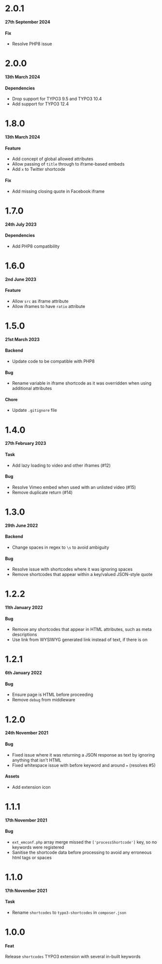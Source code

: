 # 2.0.1

**27th September 2024**

#### Fix

- Resolve PHP8 issue

# 2.0.0

**13th March 2024**

#### Dependencies

- Drop support for TYPO3 9.5 and TYPO3 10.4
- Add support for TYPO3 12.4


# 1.8.0

**13th March 2024**

#### Feature

- Add concept of global allowed attributes
- Allow passing of `title` through to iframe-based embeds
- Add `x` to Twitter shortcode

#### Fix

- Add missing closing quote in Facebook iframe

# 1.7.0

**24th July 2023**

#### Dependencies

- Add PHP8 compatibility

# 1.6.0

**2nd June 2023**

#### Feature

- Allow `src` as iframe attribute
- Allow iframes to have `ratio` attribute

# 1.5.0

**21st March 2023**

#### Backend

- Update code to be compatible with PHP8

#### Bug

- Rename variable in iframe shortcode as it was overridden when using additional attributes

#### Chore

- Update `.gitignore` file


# 1.4.0

**27th February 2023**

#### Task

- Add lazy loading to video and other iframes (#12)

#### Bug

- Resolve Vimeo embed when used with an unlisted video (#15)
- Remove duplicate return (#14)

# 1.3.0

**29th June 2022**

#### Backend

- Change spaces in regex to `\s` to avoid ambiguity

#### Bug

- Resolve issue with shortcodes where it was ignoring spaces
- Remove shortcodes that appear within a key/valued JSON-style quote

# 1.2.2

**11th January 2022**

#### Bug

- Remove any shortcodes that appear in HTML attributes, such as meta descriptions
- Use link from WYSIWYG generated link instead of text, if there is on

# 1.2.1

**6th January 2022**

#### Bug

- Ensure page is HTML before proceeding
- Remove `debug` from middleware

# 1.2.0

**24th November 2021**

#### Bug

- Fixed issue where it was returning a JSON response as text by ignoring anything that isn't HTML
- Fixed whitespace issue with before keyword and around `=` (resolves #5)

#### Assets

- Add extension icon


# 1.1.1

**17th November 2021**

#### Bug

- `ext_emconf.php` array merge missed the `['processShortcode']` key, so no keywords were registered
- Sanitise the shortcode data before processing to avoid any erroneous html tags or spaces

# 1.1.0

**17th November 2021**

#### Task

- Rename `shortcodes` to `typo3-shortcodes` in `composer.json`

# 1.0.0

#### Feat

Release `shortcodes` TYPO3 extension with several in-built keywords
